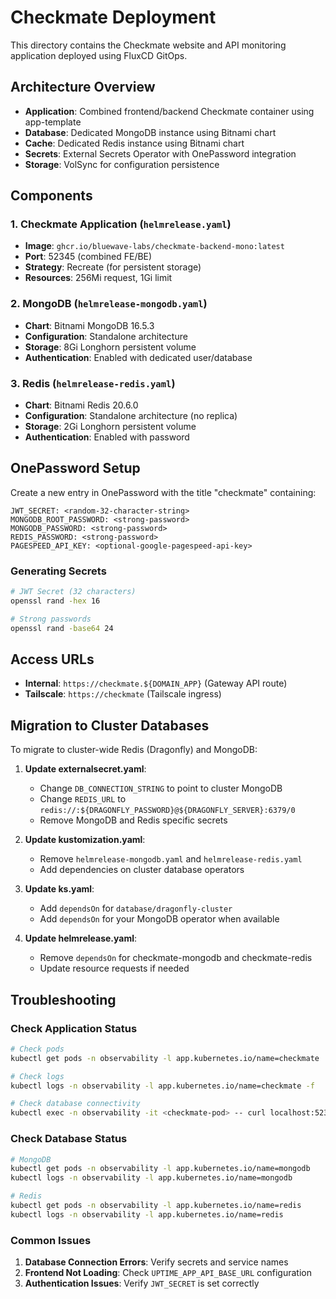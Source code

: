# Checkmate Deployment

This directory contains the Checkmate website and API monitoring application deployed using FluxCD GitOps.

## Architecture Overview

- **Application**: Combined frontend/backend Checkmate container using app-template
- **Database**: Dedicated MongoDB instance using Bitnami chart
- **Cache**: Dedicated Redis instance using Bitnami chart
- **Secrets**: External Secrets Operator with OnePassword integration
- **Storage**: VolSync for configuration persistence

## Components

### 1. Checkmate Application (`helmrelease.yaml`)
- **Image**: `ghcr.io/bluewave-labs/checkmate-backend-mono:latest`
- **Port**: 52345 (combined FE/BE)
- **Strategy**: Recreate (for persistent storage)
- **Resources**: 256Mi request, 1Gi limit

### 2. MongoDB (`helmrelease-mongodb.yaml`)
- **Chart**: Bitnami MongoDB 16.5.3
- **Configuration**: Standalone architecture
- **Storage**: 8Gi Longhorn persistent volume
- **Authentication**: Enabled with dedicated user/database

### 3. Redis (`helmrelease-redis.yaml`)
- **Chart**: Bitnami Redis 20.6.0
- **Configuration**: Standalone architecture (no replica)
- **Storage**: 2Gi Longhorn persistent volume
- **Authentication**: Enabled with password

## OnePassword Setup

Create a new entry in OnePassword with the title "checkmate" containing:

```
JWT_SECRET: <random-32-character-string>
MONGODB_ROOT_PASSWORD: <strong-password>
MONGODB_PASSWORD: <strong-password>
REDIS_PASSWORD: <strong-password>
PAGESPEED_API_KEY: <optional-google-pagespeed-api-key>
```

### Generating Secrets

```bash
# JWT Secret (32 characters)
openssl rand -hex 16

# Strong passwords
openssl rand -base64 24
```

## Access URLs

- **Internal**: `https://checkmate.${DOMAIN_APP}` (Gateway API route)
- **Tailscale**: `https://checkmate` (Tailscale ingress)

## Migration to Cluster Databases

To migrate to cluster-wide Redis (Dragonfly) and MongoDB:

1. **Update externalsecret.yaml**:
   - Change `DB_CONNECTION_STRING` to point to cluster MongoDB
   - Change `REDIS_URL` to `redis://:${DRAGONFLY_PASSWORD}@${DRAGONFLY_SERVER}:6379/0`
   - Remove MongoDB and Redis specific secrets

2. **Update kustomization.yaml**:
   - Remove `helmrelease-mongodb.yaml` and `helmrelease-redis.yaml`
   - Add dependencies on cluster database operators

3. **Update ks.yaml**:
   - Add `dependsOn` for `database/dragonfly-cluster`
   - Add `dependsOn` for your MongoDB operator when available

4. **Update helmrelease.yaml**:
   - Remove `dependsOn` for checkmate-mongodb and checkmate-redis
   - Update resource requests if needed

## Troubleshooting

### Check Application Status
```bash
# Check pods
kubectl get pods -n observability -l app.kubernetes.io/name=checkmate

# Check logs
kubectl logs -n observability -l app.kubernetes.io/name=checkmate -f

# Check database connectivity
kubectl exec -n observability -it <checkmate-pod> -- curl localhost:52345
```

### Check Database Status
```bash
# MongoDB
kubectl get pods -n observability -l app.kubernetes.io/name=mongodb
kubectl logs -n observability -l app.kubernetes.io/name=mongodb

# Redis
kubectl get pods -n observability -l app.kubernetes.io/name=redis
kubectl logs -n observability -l app.kubernetes.io/name=redis
```

### Common Issues

1. **Database Connection Errors**: Verify secrets and service names
2. **Frontend Not Loading**: Check `UPTIME_APP_API_BASE_URL` configuration
3. **Authentication Issues**: Verify `JWT_SECRET` is set correctly
